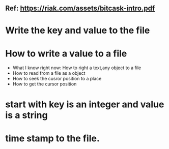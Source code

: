 ## Ref: https://riak.com/assets/bitcask-intro.pdf

# Write the key and value to the file
# How to write a value to a file
  - What I know right now: How to right a text,any object to a file 
  - How to read from a file as a object
  - How to seek the cusror position to a place
  - How to get the cursor position

# start with key is an integer and value is a string
# time stamp to the file.

